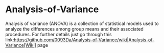 # Analysis-of-Variance
Analysis of variance (ANOVA) is a collection of statistical models used to analyze the differences among group means and their associated procedures. For further details just go through this link:https://github.com/0093Da/Analysis-of-Variance/wiki|Analysis-of-Variance[Wiki] page
